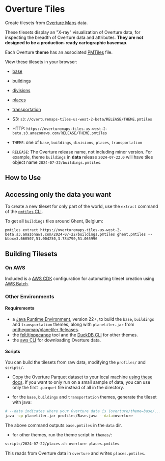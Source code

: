 # Overture Tiles

Create tilesets from [Overture Maps](http://overturemaps.org) data.

These tilesets display an "X-ray" visualization of Overture data, for inspecting the breadth of Overture data and attributes. **They are not designed to be a production-ready cartographic basemap.**

Each Overture **theme** has an associated [PMTiles](https://github.com/protomaps/PMTiles) file.

View these tilesets in your browser:
* [base](https://pmtiles.io/?url=https%3A%2F%2Foverturemaps-tiles-us-west-2-beta.s3.amazonaws.com%2F2024-07-22%2Fbase.pmtiles)
* [buildings](https://pmtiles.io/?url=https%3A%2F%2Foverturemaps-tiles-us-west-2-beta.s3.amazonaws.com%2F2024-07-22%2Fbuildings.pmtiles)
* [divisions](https://pmtiles.io/?url=https%3A%2F%2Foverturemaps-tiles-us-west-2-beta.s3.amazonaws.com%2F2024-07-22%2Fdivisions.pmtiles)
* [places](https://pmtiles.io/?url=https%3A%2F%2Foverturemaps-tiles-us-west-2-beta.s3.amazonaws.com%2F2024-07-22%2Fplaces.pmtiles)
* [transportation](https://pmtiles.io/?url=https%3A%2F%2Foverturemaps-tiles-us-west-2-beta.s3.amazonaws.com%2F2024-07-22%2Ftransportation.pmtiles)

* S3: `s3://overturemaps-tiles-us-west-2-beta/RELEASE/THEME.pmtiles`
* HTTP: `https://overturemaps-tiles-us-west-2-beta.s3.amazonaws.com/RELEASE/THEME.pmtiles`

* `THEME`: one of `base`, `buildings`, `divisions`, `places`, `transportation`
* `RELEASE`: The Overture release name, not including minor version. For example, theme `buildings`  in **data** release `2024-07-22.0` will have tiles object name `2024-07-22/buildings.pmtiles`.

## How to Use

## Accessing only the data you want

To create a new tileset for only part of the world, use the `extract` command of the [`pmtiles` CLI](https://github.com/protomaps/go-pmtiles).

To get all `buildings` tiles around Ghent, Belgium:

```
pmtiles extract https://overturemaps-tiles-us-west-2-beta.s3.amazonaws.com/2024-07-22/buildings.pmtiles ghent.pmtiles --bbox=3.660507,51.004250,3.784790,51.065996
```

## Building Tilesets

### On AWS

Included is a [AWS CDK](https://docs.aws.amazon.com/cdk/v2/guide/getting_started.html) configuration for automating tileset creation using [AWS Batch](https://docs.aws.amazon.com/batch/latest/userguide/Batch_GetStarted.html).

### Other Environments

#### Requirements

* a [Java Runtime Environment](), version 22+, to build the `base`, `buildings` and `transportation` themes, along with `planetiler.jar` from [onthegomap/planetiler Releases](https://github.com/onthegomap/planetiler/releases).
* the [felt/tippecanoe](https://github.com/felt/tippecanoe?tab=readme-ov-file#installation) tool and the [DuckDB CLI](https://duckdb.org/docs/installation/) for other themes.
* the [aws CLI](https://docs.aws.amazon.com/cli/latest/userguide/getting-started-install.html) for downloading Overture data.

#### Scripts

You can build the tilesets from raw data, modifying the `profiles/` and `scripts/`.

* Copy the Overture Parquet dataset to your local machine
  [using these docs](https://github.com/OvertureMaps/data/blob/main/README.md#how-to-access-overture-maps-data). If you want to only run on a small sample of data, you can use only the first `.parquet` file instead of all in the directory.

* for the `base`, `buildings` and `transportation` themes, generate the tileset with java:

```sh
# --data indicates where your Overture data is (overture/theme=base/...)
java -cp planetiler.jar profiles/Base.java --data=overture
```

The above command outputs `base.pmtiles` in the `data` dir.

* for other themes, run the theme script in `themes/`:

```sh
scripts/2024-07-22/places.sh overture places.pmtiles
```

This reads from Overture data in `overture` and writes `places.pmtiles`.
